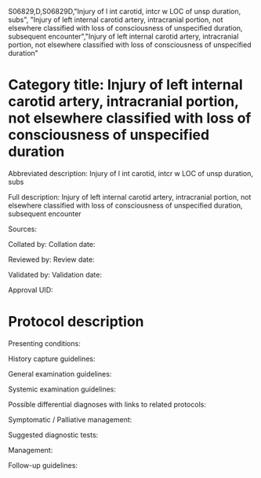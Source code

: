S06829,D,S06829D,"Injury of l int carotid, intcr w LOC of unsp duration, subs", "Injury of left internal carotid artery, intracranial portion, not elsewhere classified with loss of consciousness of unspecified duration, subsequent encounter","Injury of left internal carotid artery, intracranial portion, not elsewhere classified with loss of consciousness of unspecified duration"
# Category title: Injury of left internal carotid artery, intracranial portion, not elsewhere classified with loss of consciousness of unspecified duration

Abbreviated description: Injury of l int carotid, intcr w LOC of unsp duration, subs

Full description: Injury of left internal carotid artery, intracranial portion, not elsewhere classified with loss of consciousness of unspecified duration, subsequent encounter

Sources:

Collated by:
Collation date:

Reviewed by:
Review date:

Validated by:
Validation date:

Approval UID:

# Protocol description

Presenting conditions:

History capture guidelines:

General examination guidelines:

Systemic examination guidelines:

Possible differential diagnoses with links to related protocols:

Symptomatic / Palliative management:

Suggested diagnostic tests:

Management:

Follow-up guidelines:
